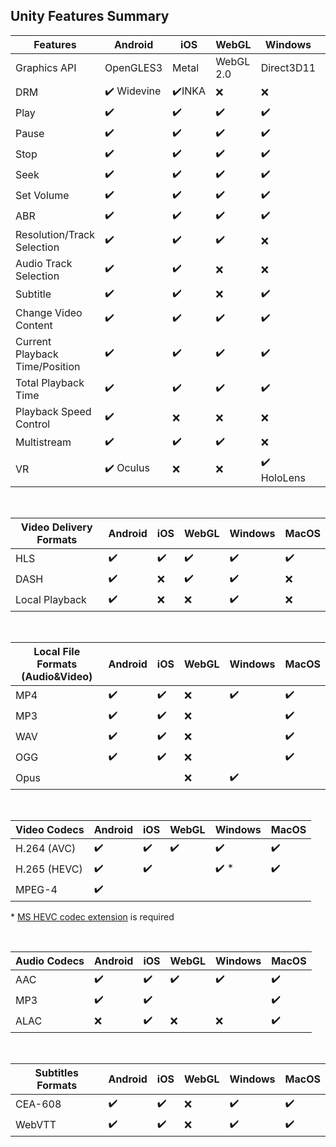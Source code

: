 ## Unity Features Summary

| **Features**                   | **Android**                 | **iOS**                | **WebGL**          | **Windows**                | **MacOS**          |
|--------------------------------|-----------------------------|------------------------|--------------------|----------------------------|--------------------|
| Graphics API                   | OpenGLES3                   | Metal                  | WebGL 2.0          | Direct3D11                 | Metal              |
| DRM                            | :heavy_check_mark: Widevine | :heavy_check_mark:INKA | :x:                | :x:                        | :x:                |
| Play                           | :heavy_check_mark:          | :heavy_check_mark:     | :heavy_check_mark: | :heavy_check_mark:         | :heavy_check_mark: |
| Pause                          | :heavy_check_mark:          | :heavy_check_mark:     | :heavy_check_mark: | :heavy_check_mark:         | :heavy_check_mark: |
| Stop                           | :heavy_check_mark:          | :heavy_check_mark:     | :heavy_check_mark: | :heavy_check_mark:         | :heavy_check_mark: |
| Seek                           | :heavy_check_mark:          | :heavy_check_mark:     | :heavy_check_mark: | :heavy_check_mark:         | :heavy_check_mark: |
| Set Volume                     | :heavy_check_mark:          | :heavy_check_mark:     | :heavy_check_mark: | :heavy_check_mark:         | :heavy_check_mark: |
| ABR                            | :heavy_check_mark:          | :heavy_check_mark:     | :heavy_check_mark: | :heavy_check_mark:         | :heavy_check_mark: |
| Resolution/Track Selection     | :heavy_check_mark:          | :heavy_check_mark:     | :heavy_check_mark: | :x:                        | :heavy_check_mark: |
| Audio Track Selection          | :heavy_check_mark:          | :heavy_check_mark:     | :x:                | :x:                        | :heavy_check_mark: |
| Subtitle                       | :heavy_check_mark:          | :heavy_check_mark:     | :x:                | :heavy_check_mark:         | :heavy_check_mark: |
| Change Video Content           | :heavy_check_mark:          | :heavy_check_mark:     | :heavy_check_mark: | :heavy_check_mark:         | :heavy_check_mark: |
| Current Playback Time/Position | :heavy_check_mark:          | :heavy_check_mark:     | :heavy_check_mark: | :heavy_check_mark:         | :heavy_check_mark: |
| Total Playback Time            | :heavy_check_mark:          | :heavy_check_mark:     | :heavy_check_mark: | :heavy_check_mark:         | :heavy_check_mark: |
| Playback Speed Control         | :heavy_check_mark:          | :x:                    | :x:                | :x:                        | :x:                |
| Multistream                    | :heavy_check_mark:          | :heavy_check_mark:     | :heavy_check_mark: | :x:                        | :heavy_check_mark: |
| VR                             | :heavy_check_mark: Oculus   | :x:                    | :x:                | :heavy_check_mark: HoloLens| :x:                |

<br>

| Video Delivery Formats | Android            | iOS                | WebGL              | Windows            | MacOS              |
|------------------------|--------------------|--------------------|--------------------|--------------------|--------------------|
| HLS                    | :heavy_check_mark: | :heavy_check_mark: | :heavy_check_mark: | :heavy_check_mark: | :heavy_check_mark: |
| DASH                   | :heavy_check_mark: | :x:                | :heavy_check_mark: | :heavy_check_mark: | :x:                |
| Local Playback         | :heavy_check_mark: | :x:                | :x:                | :heavy_check_mark: | :x:                |

<br>

| Local File Formats (Audio&Video) | Android            | iOS                | WebGL | Windows            | MacOS              |
|----------------------------------|--------------------|--------------------|-------|--------------------|--------------------|
| MP4                              | :heavy_check_mark: | :heavy_check_mark: | :x:   | :heavy_check_mark: | :heavy_check_mark: |
| MP3                              | :heavy_check_mark: | :heavy_check_mark: | :x:   |                    | :heavy_check_mark: |
| WAV                              | :heavy_check_mark: | :heavy_check_mark: | :x:   |                    | :heavy_check_mark: |
| OGG                              | :heavy_check_mark: | :heavy_check_mark: | :x:   |                    | :heavy_check_mark: |
| Opus                             |                    |                    | :x:   | :heavy_check_mark: |                    |

<br>

| Video Codecs | Android            | iOS                | WebGL              | Windows              | MacOS              |
|--------------|--------------------|--------------------|--------------------|----------------------|--------------------|
| H.264 (AVC)  | :heavy_check_mark: | :heavy_check_mark: | :heavy_check_mark: | :heavy_check_mark:   | :heavy_check_mark: |
| H.265 (HEVC) | :heavy_check_mark: | :heavy_check_mark: |                    | :heavy_check_mark: * | :heavy_check_mark: |
| MPEG-4       | :heavy_check_mark: |                    |                    |                      |                    |
<p>* <a href="https://apps.microsoft.com/store/detail/hevc-video-extensions/9NMZLZ57R3T7">MS HEVC codec extension</a> is required</p>
<br>

| Audio Codecs | Android            | iOS                | WebGL              | Windows            | MacOS              |
|--------------|--------------------|--------------------|--------------------|--------------------|--------------------|
| AAC          | :heavy_check_mark: | :heavy_check_mark: | :heavy_check_mark: | :heavy_check_mark: | :heavy_check_mark: |
| MP3          | :heavy_check_mark: | :heavy_check_mark: |                    |                    | :heavy_check_mark: |
| ALAC         | :x:                | :heavy_check_mark: | :x:                | :x:                | :heavy_check_mark: |

<br>

| Subtitles Formats | Android            | iOS                | WebGL              | Windows            | MacOS              |
|-------------------|--------------------|--------------------|--------------------|--------------------|--------------------|
| CEA-608           | :heavy_check_mark: | :heavy_check_mark: | :x:                | :heavy_check_mark: | :heavy_check_mark: |
| WebVTT            | :heavy_check_mark: | :heavy_check_mark: | :x:                | :heavy_check_mark: | :heavy_check_mark: |
